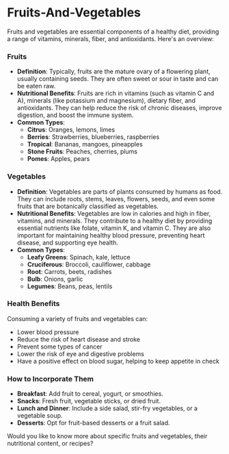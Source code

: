 # Fruits-And-Vegetables


Fruits and vegetables are essential components of a healthy diet, providing a range of vitamins, minerals, fiber, and antioxidants. Here's an overview:

### Fruits
- **Definition**: Typically, fruits are the mature ovary of a flowering plant, usually containing seeds. They are often sweet or sour in taste and can be eaten raw.
- **Nutritional Benefits**: Fruits are rich in vitamins (such as vitamin C and A), minerals (like potassium and magnesium), dietary fiber, and antioxidants. They can help reduce the risk of chronic diseases, improve digestion, and boost the immune system.
- **Common Types**:
  - **Citrus**: Oranges, lemons, limes
  - **Berries**: Strawberries, blueberries, raspberries
  - **Tropical**: Bananas, mangoes, pineapples
  - **Stone Fruits**: Peaches, cherries, plums
  - **Pomes**: Apples, pears

### Vegetables
- **Definition**: Vegetables are parts of plants consumed by humans as food. They can include roots, stems, leaves, flowers, seeds, and even some fruits that are botanically classified as vegetables.
- **Nutritional Benefits**: Vegetables are low in calories and high in fiber, vitamins, and minerals. They contribute to a healthy diet by providing essential nutrients like folate, vitamin K, and vitamin C. They are also important for maintaining healthy blood pressure, preventing heart disease, and supporting eye health.
- **Common Types**:
  - **Leafy Greens**: Spinach, kale, lettuce
  - **Cruciferous**: Broccoli, cauliflower, cabbage
  - **Root**: Carrots, beets, radishes
  - **Bulb**: Onions, garlic
  - **Legumes**: Beans, peas, lentils

### Health Benefits
Consuming a variety of fruits and vegetables can:
- Lower blood pressure
- Reduce the risk of heart disease and stroke
- Prevent some types of cancer
- Lower the risk of eye and digestive problems
- Have a positive effect on blood sugar, helping to keep appetite in check

### How to Incorporate Them
- **Breakfast**: Add fruit to cereal, yogurt, or smoothies.
- **Snacks**: Fresh fruit, vegetable sticks, or dried fruit.
- **Lunch and Dinner**: Include a side salad, stir-fry vegetables, or a vegetable soup.
- **Desserts**: Opt for fruit-based desserts or a fruit salad.

Would you like to know more about specific fruits and vegetables, their nutritional content, or recipes?

